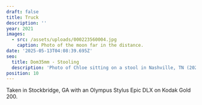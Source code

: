```yaml
---
draft: false
title: Truck
description: ''
year: 2021
images:
  - src: /assets/uploads/000223560004.jpg
    caption: Photo of the moon far in the distance.
date: '2025-05-13T04:08:39.695Z'
seo:
  title: Dom35mm - Stooling
  description: 'Photo of Chloe sitting on a stool in Nashville, TN (2021).'
position: 10
---
```



Taken in Stockbridge, GA with an Olympus Stylus Epic DLX on Kodak Gold 200.
